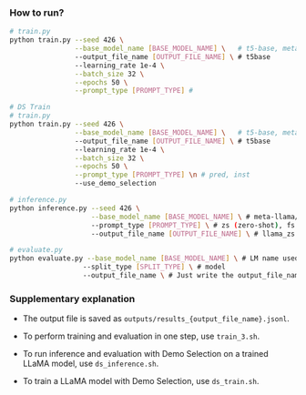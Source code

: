 ### How to run?
```bash
# train.py
python train.py --seed 426 \
                --base_model_name [BASE_MODEL_NAME] \   # t5-base, meta-llama/Llama-3.1-8B-Instruct
                --output_file_name [OUTPUT_FILE_NAME] \ # t5base
                --learning_rate 1e-4 \
                --batch_size 32 \
                --epochs 50 \
                --prompt_type [PROMPT_TYPE] # 
```
```bash
# DS Train
# train.py
python train.py --seed 426 \
                --base_model_name [BASE_MODEL_NAME] \   # t5-base, meta-llama/Llama-3.1-8B-Instruct
                --output_file_name [OUTPUT_FILE_NAME] \ # t5base
                --learning_rate 1e-4 \
                --batch_size 32 \
                --epochs 50 \
                --prompt_type [PROMPT_TYPE] \n # pred, inst
                --use_demo_selection 
```

```bash
# inference.py
python inference.py --seed 426 \
                    --base_model_name [BASE_MODEL_NAME] \ # meta-llama/Llama-3.1-8B-Instruct
                    --prompt_type [PROMPT_TYPE] \ # zs (zero-shot), fs (few-shot), ds (demo-selection)
                    --output_file_name [OUTPUT_FILE_NAME] \ # llama_zs
```

```bash
# evaluate.py
python evaluate.py --base_model_name [BASE_MODEL_NAME] \ # LM name used ex) meta-llama/Llama-3.1-8B-Instruct
                  --split_type [SPLIT_TYPE] \ # model
                  --output_file_name \ # Just write the output_file_name you want to evaluate as is.
```



### Supplementary explanation
* The output file is saved as `outputs/results_{output_file_name}.jsonl`.

* To perform training and evaluation in one step, use `train_3.sh`.

* To run inference and evaluation with Demo Selection on a trained LLaMA model, use `ds_inference.sh`.

* To train a LLaMA model with Demo Selection, use `ds_train.sh`.
